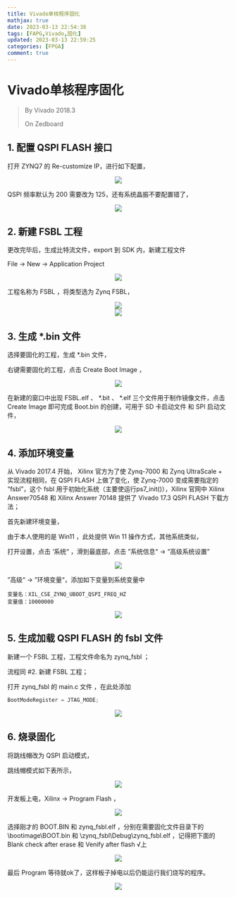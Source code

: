 ```yaml
---
title: Vivado单核程序固化
mathjax: true
date: 2023-03-13 22:54:38
tags: [FAPG,Vivado,固化]
updated: 2023-03-13 22:59:25categories: [FPGA]
comment: true
---
```

# Vivado单核程序固化

> By Vivado 2018.3
>
> On Zedboard

## 1. 配置 QSPI FLASH 接口

打开 ZYNQ7 的 Re-customize IP，进行如下配置，

<div align = "center"><img src="QSPI FLASH.png"  width=""  height = "" /></div>

QSPI 频率默认为 200 需要改为 125，还有系统晶振不要配置错了，

<div align = "center"><img src="clock.png"  width=""  height = "" /></div>

## 2. 新建 FSBL 工程

更改完毕后，生成比特流文件，export 到 SDK 内，新建工程文件

File -> New -> Application Project

<div align = "center"><img src="新建FSBL.png"  width=""  height = "" /></div>

工程名称为 FSBL ，将类型选为 Zynq FSBL，

<div align = "center"><img src="新建FSBL_1.png"  width=""  height = "" /></div>

<div align = "center"><img src="新建FSBL_2.png"  width=""  height = "" /></div>

## 3. 生成 *.bin 文件

选择要固化的工程，生成 *.bin 文件，

右键需要固化的工程，点击 Create Boot Image ，

<div align = "center"><img src="生成bin.png"  width=""  height = "" /></div>

在新建的窗口中出现 FSBL.elf 、 *.bit 、 *.elf 三个文件用于制作镜像文件，点击 Create Image 即可完成 Boot.bin 的创建，可用于 SD 卡启动文件 和 SPI 启动文件，

<div align = "center"><img src="CreateImage.png"  width=""  height = "" /></div>

## 4. 添加环境变量

从 Vivado 2017.4 开始， Xilinx 官方为了使 Zynq-7000 和 Zynq UltraScale + 实现流程相同，在 QSPI FLASH 上做了变化，使 Zynq-7000 变成需要指定的 “fsbl”，这个 fsbl 用于初始化系统（主要使运行ps7_init()），Xilinx 官网中 Xilinx Answer70548 和 Xilinx Answer 70148 提供了 Vivado 17.3 QSPI FLASH 下载方法；

首先新建环境变量，

由于本人使用的是 Win11 ，此处提供 Win 11 操作方式，其他系统类似，

打开设置，点击 ‘系统“ ，滑到最底部，点击 ”系统信息“ -> “高级系统设置”

<div align = "center"><img src="环境变量.png"  width=""  height = "" /></div>



”高级“ -> ”环境变量“，添加如下变量到系统变量中

```
变量名：XIL_CSE_ZYNQ_UBOOT_QSPI_FREQ_HZ
变量值：10000000
```

<div align = "center"><img src="添加环境变量.png"  width=""  height = "" /></div>

## 5. 生成加载 QSPI FLASH 的 fsbl 文件

新建一个 FSBL 工程，工程文件命名为 zynq_fsbl ；

流程同 #2. 新建 FSBL 工程；

打开 zynq_fsbl 的 main.c 文件 ，在此处添加

```c
BootModeRegister = JTAG_MODE;
```

<div align = "center"><img src="修改mode.png"  width=""  height = "" /></div>

## 6. 烧录固化

将跳线帽改为 QSPI 启动模式，

跳线帽模式如下表所示，

<div align = "center"><img src="zedboard跳线帽设置.png"  width=""  height = "" /></div>

开发板上电，Xilinx -> Program Flash ，

<div align = "center"><img src="programFLASH.png"  width=""  height = "" /></div>

选择刚才的 BOOT.BIN 和 zynq_fsbl.elf ，分别在需要固化文件目录下的 \\bootimage\\BOOT.bin 和 \\zynq_fsbl\\Debug\\zynq_fsbl.elf ，记得把下面的 Blank check after erase 和 Venify after flash √上

<div align = "center"><img src="烧录.png"  width=""  height = "" /></div>

最后 Program 等待就ok了，这样板子掉电以后仍能运行我们烧写的程序。





<div align = "center"><img src="EM.jpg"  width=""  height = "" /></div>